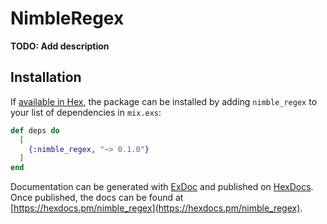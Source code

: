 # NimbleRegex

**TODO: Add description**

## Installation

If [available in Hex](https://hex.pm/docs/publish), the package can be installed
by adding `nimble_regex` to your list of dependencies in `mix.exs`:

```elixir
def deps do
  [
    {:nimble_regex, "~> 0.1.0"}
  ]
end
```

Documentation can be generated with [ExDoc](https://github.com/elixir-lang/ex_doc)
and published on [HexDocs](https://hexdocs.pm). Once published, the docs can
be found at [https://hexdocs.pm/nimble_regex](https://hexdocs.pm/nimble_regex).

